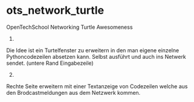 ots_network_turtle
==================

OpenTechSchool Networking Turtle Awesomeness

1. 
Die Idee ist ein Turtelfenster zu erweitern in den man eigene einzelne 
Pythoncodezeilen absetzen kann. Selbst ausführt und auch ins Netwerk sendet. 
(untere Rand Eingabezeile)

2.
Rechte Seite erweitern mit einer Textanzeige von Codezeilen welche aus den 
Brodcastmeldungen aus dem Netzwerk kommen.



